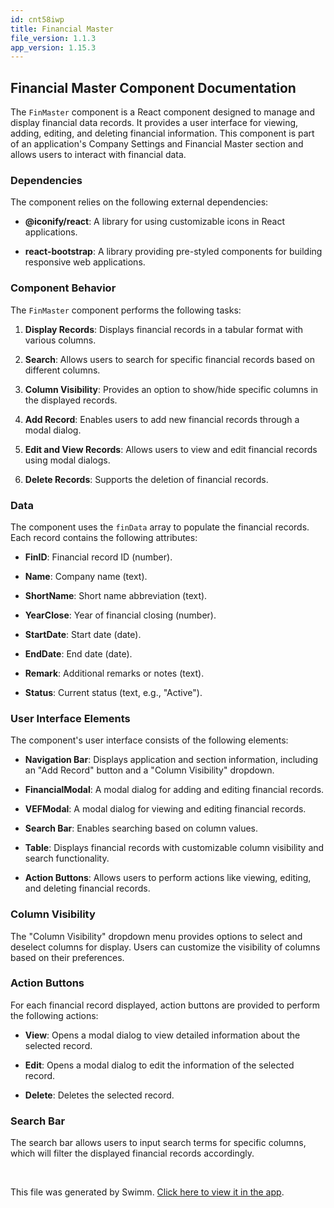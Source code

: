 ```yaml
---
id: cnt58iwp
title: Financial Master
file_version: 1.1.3
app_version: 1.15.3
---
```


## **Financial Master Component Documentation**

The `FinMaster` component is a React component designed to manage and display financial data records. It provides a user interface for viewing, adding, editing, and deleting financial information. This component is part of an application's Company Settings and Financial Master section and allows users to interact with financial data.

### **Dependencies**

The component relies on the following external dependencies:

*   **@iconify/react**: A library for using customizable icons in React applications.

*   **react-bootstrap**: A library providing pre-styled components for building responsive web applications.

### **Component Behavior**

The `FinMaster` component performs the following tasks:

1.  **Display Records**: Displays financial records in a tabular format with various columns.

2.  **Search**: Allows users to search for specific financial records based on different columns.

3.  **Column Visibility**: Provides an option to show/hide specific columns in the displayed records.

4.  **Add Record**: Enables users to add new financial records through a modal dialog.

5.  **Edit and View Records**: Allows users to view and edit financial records using modal dialogs.

6.  **Delete Records**: Supports the deletion of financial records.

### **Data**

The component uses the `finData` array to populate the financial records. Each record contains the following attributes:

*   **FinID**: Financial record ID (number).

*   **Name**: Company name (text).

*   **ShortName**: Short name abbreviation (text).

*   **YearClose**: Year of financial closing (number).

*   **StartDate**: Start date (date).

*   **EndDate**: End date (date).

*   **Remark**: Additional remarks or notes (text).

*   **Status**: Current status (text, e.g., "Active").

### **User Interface Elements**

The component's user interface consists of the following elements:

*   **Navigation Bar**: Displays application and section information, including an "Add Record" button and a "Column Visibility" dropdown.

*   **FinancialModal**: A modal dialog for adding and editing financial records.

*   **VEFModal**: A modal dialog for viewing and editing financial records.

*   **Search Bar**: Enables searching based on column values.

*   **Table**: Displays financial records with customizable column visibility and search functionality.

*   **Action Buttons**: Allows users to perform actions like viewing, editing, and deleting financial records.

### **Column Visibility**

The "Column Visibility" dropdown menu provides options to select and deselect columns for display. Users can customize the visibility of columns based on their preferences.

### **Action Buttons**

For each financial record displayed, action buttons are provided to perform the following actions:

*   **View**: Opens a modal dialog to view detailed information about the selected record.

*   **Edit**: Opens a modal dialog to edit the information of the selected record.

*   **Delete**: Deletes the selected record.

### **Search Bar**

The search bar allows users to input search terms for specific columns, which will filter the displayed financial records accordingly.

<br/>

This file was generated by Swimm. [Click here to view it in the app](https://app.swimm.io/repos/Z2l0aHViJTNBJTNBU3lzdGVjaEhSTSUzQSUzQU11a3RhUGF0aWw=/docs/cnt58iwp).
